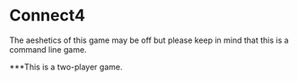 # Connect4
The aeshetics of this game may be off but please keep in mind that this is a command line game.

***This is a two-player game.
